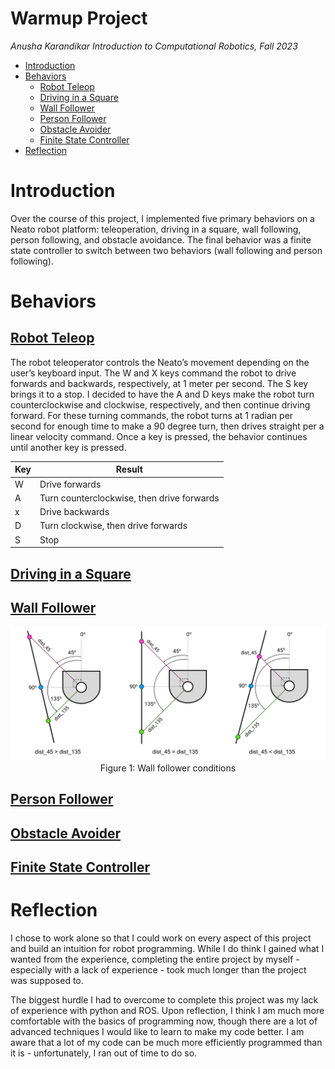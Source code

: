 # Warmup Project
*Anusha Karandikar*
*Introduction to Computational Robotics, Fall 2023*

* [Introduction](#introduction)
* [Behaviors](#behaviors)
    * [Robot Teleop](#teleop)
    * [Driving in a Square](#square)
    * [Wall Follower](#wall)
    * [Person Follower](#person)
    * [Obstacle Avoider](#obstacle)
    * [Finite State Controller](#controller)
* [Reflection](#reflection)

# Introduction
Over the course of this project, I implemented five primary behaviors on a Neato robot platform: teleoperation, driving in a square, wall following, person following, and obstacle avoidance. The final behavior was a finite state controller to switch between two behaviors (wall following and person following).

# Behaviors

## [Robot Teleop](/warmup_project/warmup_project/teleop.py)
The robot teleoperator controls the Neato’s movement depending on the user’s keyboard input. The W and X keys command the robot to drive forwards and backwards, respectively, at 1 meter per second. The S key brings it to a stop. I decided to have the A and D keys make the robot turn counterclockwise and clockwise, respectively, and then continue driving forward. For these turning commands, the robot turns at 1 radian per second for enough time to make a 90 degree turn, then drives straight per a linear velocity command. Once a key is pressed, the behavior continues until another key is pressed.

| Key    | Result |
| -------- | ------- |
| W | Drive forwards |
| A | Turn counterclockwise, then drive forwards |
| x | Drive backwards |
| D | Turn clockwise, then drive forwards |
| S | Stop |

## [Driving in a Square](/warmup_project/warmup_project/drive_square.py)

## [Wall Follower](/warmup_project/warmup_project/wall_follower.py)
<p align="center">
    <img src="images/wall_follower.png">
    Figure 1: Wall follower conditions
</p>

## [Person Follower](/warmup_project/warmup_project/person_follower.py)

## [Obstacle Avoider](/warmup_project/warmup_project/obstacle_avoider.py)

## [Finite State Controller](/warmup_project/warmup_project/finite_state_controller.py)

# Reflection
I chose to work alone so that I could work on every aspect of this project and build an intuition for robot programming. While I do think I gained what I wanted from the experience, completing the entire project by myself - especially with a lack of experience - took much longer than the project was supposed to.

The biggest hurdle I had to overcome to complete this project was my lack of experience with python and ROS. Upon reflection, I think I am much more comfortable with the basics of programming now, though there are a lot of advanced techniques I would like to learn to make my code better. I am aware that a lot of my code can be much more efficiently programmed than it is - unfortunately, I ran out of time to do so.